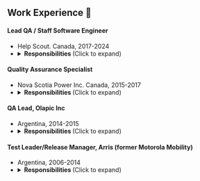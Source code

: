 ## Work Experience 💼
#### Lead QA / Staff Software Engineer
- Help Scout. Canada, 2017-2024
- <details> <summary> <b> Responsibilities </b> (Click to expand)</summary> <ul> 
    <li> Led quality assurance efforts by providing technical guidance and support to product teams </li>
    <li> Empowered stakeholders (QAs, developers, design leaders, PSAs, PMs, Coaches) to execute the QA Strategy by implementing streamlined processes aligned with business goals </li>
    <li> Collaborated across departments (DevOps, Architecture, Backend Frontend and API teams) to shape QA vision and direction for the organization </li>
    <li> Standardized flexible QA processes to enhance testing efficiency </li>
    <li>Mentored QA engineers to support their professional growth </li>
    <li> Developed test plans with tailored testing strategies conducted exploratory testing and performed manual functional and non-functional testing with a focus on user acceptance </li>
    <li> <i> <b> Toolbox </b>: Zephyr, Jira, Cypress, Currents.dev, Sorry Cypress, JavaScript, A11y Deque axe Dev Tools, Docker, GitHub actions, Postman, MongoDB, MySQLDB, analytics tools, Zapier </i> </li>
    </ul>
</details>



#### Quality Assurance Specialist
- Nova Scotia Power Inc. Canada, 2015-2017
- <details> <summary> <b> Responsibilities </b> (Click to expand)</summary> <ul> 
    <li> Led testing activities for various IT projects, developed test strategies, test estimations and test plans </li>
    <li> Coordinated test execution, assessed defects, and provided testing metrics to management </li>
    <li> Trained cross-functional teams in IT Quality Assurance processes </li>
    <li> Oversaw coordination of 30 testers (Business Users) for the Allegro project (a commodity management software for power and gas utilities) containing 610 tests (automated and manual) </li>
    <li> Worked on a Test Suite containing 560 tests (60% automated tests, 40% manual tests) to check more than 440 different Business applications (websites and Desktop client applications) and coordinated 45 testers (Business users, IT Support, DBAs, Security, Operations) for the Firewall project </li>
    </ul>
</details>

#### QA Lead, Olapic Inc
- Argentina, 2014-2015
- <details> <summary> <b> Responsibilities </b> (Click to expand)</summary> <ul> 
    <li> Spearheaded QA initiatives across Integration, Backend Analytics, and Frontend teams </li>
    <li> Established and managed a QA team, implemented new processes leading to reduced customers reported defects by more than 50% within the first quarter of the year </li>
    <li> Led backend and analytics groups in creating high-level test scenarios using BDD syntax and Behat framework </li>
    <li> Automated more than 470 scenarios for the backend group and over 500 scenarios for the analytics group to test various REST APIs </li>
    </ul>
</details>

#### Test Leader/Release Manager, Arris (former Motorola Mobility)
- Argentina, 2006-2014
- <details> <summary> <b> Responsibilities </b> (Click to expand)</summary> <ul>  <b> As a Test Leader/ Release Manager:</b>
    <li> Led release planning for a scrum team of 9 people (QA engineers and configuration managers) </li>
    <li> Managed testing activities for multiple parallel releases of the Motorola Merchandiser product </li>
    <li> Estimated testing effort and developed test strategies test plans, and traceability matrices to map stories to tests </li>
    <li> Proficiently managed defects, presented metrics, and implemented adjustments for product health to increase the pass/fail ratio </li>
    </ul> 
    <ul> </br> <b> As a QA engineer: </b> 
    <li> Conducted manual and automated functional testing exploratory testing, performance and web services testing </li>
    <li> Co-authored the development of an in-house Automation Framework using Java, Selenium, Maven and Hudson; and automated over 200 web service tests that were part of the 600-tests suite, using Javascript and TestComplete tool </li>
    <li> Automated the Lab environment infrastructure (using Chef + Ruby) and set up all virtual machines for the test execution. Coded scripts for generating massive data using  Perl language </li>
    </ul>
</details>

